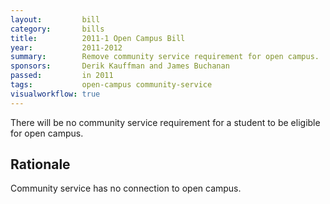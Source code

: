 ```yaml
---  
layout:         bill
category:       bills
title:          2011-1 Open Campus Bill
year:           2011-2012
summary:        Remove community service requirement for open campus.
sponsors:       Derik Kauffman and James Buchanan
passed:         in 2011
tags:           open-campus community-service
visualworkflow: true
---
```


There will be no community service requirement for a student to be eligible for open campus.

Rationale
---------
Community service has no connection to open campus.